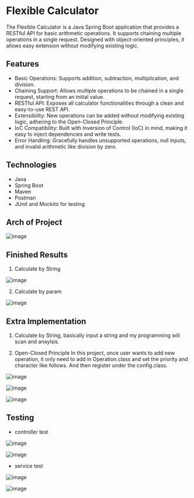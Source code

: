 # Flexible Calculator

The Flexible Calculator is a Java Spring Boot application that provides a RESTful API for basic arithmetic operations. It supports chaining multiple operations in a single request. Designed with object-oriented principles, it allows easy extension without modifying existing logic.


## Features

- Basic Operations: Supports addition, subtraction, multiplication, and division.
- Chaining Support: Allows multiple operations to be chained in a single request, starting from an initial value.
- RESTful API: Exposes all calculator functionalities through a clean and easy-to-use REST API.
- Extensibility: New operations can be added without modifying existing logic, adhering to the Open-Closed Principle.
- IoC Compatibility: Built with Inversion of Control (IoC) in mind, making it easy to inject dependencies and write tests.
- Error Handling: Gracefully handles unsupported operations, null inputs, and invalid arithmetic like division by zero.

## Technologies

- Java
- Spring Boot
- Maven
- Postman
- JUnit and Mockito for testing

## Arch of Project
![image](https://github.com/user-attachments/assets/973d7ac9-33c2-413c-ba52-015d9fdba828)


## Finished Results
 1. Calculate by String

![image](https://github.com/user-attachments/assets/edb57c73-4951-49bb-80e2-1d29c0ba3c18)

 2. Calculate by param
 
 ![image](https://github.com/user-attachments/assets/a6721f05-51b5-4cc0-af76-2fe03d34536e)


## Extra Implementation

1. Calculate by String, basically input a string and my programming will scan and anaylsis.

2. Open-Closed Principle
   In this project, once user wants to add new operation, it only need to add in Operation.class and set the priority and character like follows. And then register under the config.class.
   
![image](https://github.com/user-attachments/assets/e104fd73-6c26-4edd-acee-98ac19385a30)
   
![image](https://github.com/user-attachments/assets/e1a95f10-71a4-4bcb-8368-dc39487304b8)

![image](https://github.com/user-attachments/assets/e72f3a35-5264-4c9f-82ca-dd49154f99e9)


## Testing
- controller test

![image](https://github.com/user-attachments/assets/15839e0b-6c92-476e-ae9f-f41e1a9799d6)

![image](https://github.com/user-attachments/assets/60954b89-193b-43bb-92bd-4669506ed856)

- service test

![image](https://github.com/user-attachments/assets/6316408d-2b4f-4754-acb5-c12716e2d29a)

![image](https://github.com/user-attachments/assets/996f22f8-828f-4727-be58-5b61615a5a12)
